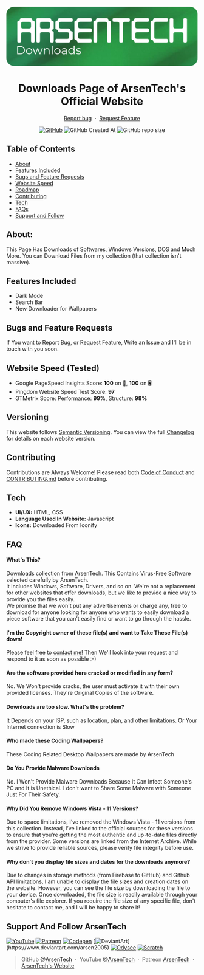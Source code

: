 <p align="center">
<img src=".github/downloads-logo.png">
</p>
<h1 align="center">Downloads Page of ArsenTech's Official Website</h1>
<p align="center">
     <a href="https://github.com/ArsenTech/downloads/issues/new?assignees=&labels=&template=bug_report.md&title=">Report bug</a>
     &nbsp;&middot;&nbsp;
     <a href="https://github.com/ArsenTech/downloads/issues/new?assignees=&labels=&template=feature_request.md&title=">Request Feature</a>
</p>
<p align="center">
<a href="https://github.com/ArsenTech/downloads/blob/main/LICENSE"><img alt="GitHub" src="https://img.shields.io/github/license/ArsenTech/downloads?color=%2322b455&style=for-the-badge"></a>
<img alt="GitHub Created At" src="https://img.shields.io/github/created-at/ArsenTech/downloads?style=for-the-badge">
<img alt="GitHub repo size" src="https://img.shields.io/github/repo-size/ArsenTech/downloads?style=for-the-badge">
</p>

## Table of Contents
- [About](#about)
- [Features Included](#features-included)
- [Bugs and Feature Requests](#bugs-and-feature-requests)
- [Website Speed](#website-speed-tested)
- [Roadmap](#roadmap)
- [Contributing](#contributing)
- [Tech](#tech)
- [FAQs](#faq)
- [Support and Follow](#support-and-follow-arsentech)

## About:
This Page Has Downloads of Softwares, Windows Versions, DOS and Much More. You can Download Files from my collection (that collection isn't massive).

## Features Included
- Dark Mode
- Search Bar
- New Downloader for Wallpapers

## Bugs and Feature Requests
If You want to Report Bug, or Request Feature, Write an Issue and I'll be in touch with you soon.

## Website Speed (Tested)
- Google PageSpeed Insights Score: **100** on 📱, **100** on 🖥
- Pingdom Website Speed Test Score: **97**
- GTMetrix Score: Performance: **99%**, Structure: **98%**

## Versioning
This website follows [Semantic Versioning](https://semver.org/). You can view the full [Changelog](https://github.com/ArsenTech/arsentech.github.io/blob/main/CHANGELOG.md) for details on each website version.

## Contributing
Contributions are Always Welcome! Please read both [Code of Conduct](https://github.com/ArsenTech/downloads/blob/main/CODE_OF_CONDUCT.md) and [CONTRIBUTING.md](https://github.com/ArsenTech/downloads/blob/main/CONTRIBUTING.md) before contributing.

## Tech
- **UI/UX:** HTML, CSS
- **Language Used In Website:** Javascript
- **Icons:** Downloaded From Iconify

## FAQ
#### What's This?
Downloads collection from ArsenTech. This Contains Virus-Free Software selected carefully by ArsenTech.<br>It Includes Windows, Software, Drivers, and so on. We're not a replacement for other websites that offer downloads, but we like to provide a nice way to provide you the files easily.<br> We promise that we won't put any advertisements or charge any, free to download for anyone looking for anyone who wants to easily download a piece software that you can't easily find or want to go through the hassle.

#### I'm the Copyright owner of these file(s) and want to Take These File(s) down!
Please feel free to [contact me](https://arsentech.github.io/#contact)! Then We'll look into your request and respond to it as soon as possible :-)

#### Are the software provided here cracked or modified in any form?
No. We Won't provide cracks, the user must activate it with their own provided licenses. They're Original Copies of the software.

#### Downloads are too slow. What's the problem?
It Depends on your ISP, such as location, plan, and other limitations. Or Your Internet connection is Slow

#### Who made these Coding Wallpapers?
These Coding Related Desktop Wallpapers are made by ArsenTech

#### Do You Provide Malware Downloads
No. I Won't Provide Malware Downloads Because It Can Infect Someone's PC and It is Unethical. I don't want to Share Some Malware with Someone Just For Their Safety.

#### Why Did You Remove Windows Vista - 11 Versions?
Due to space limitations, I’ve removed the Windows Vista - 11 versions from this collection. Instead, I’ve linked to the official sources for these versions to ensure that you’re getting the most authentic and up-to-date files directly from the provider. Some versions are linked from the Internet Archive. While we strive to provide reliable sources, please verify file integrity before use.

#### Why don't you display file sizes and dates for the downloads anymore?
Due to changes in storage methods (from Firebase to GitHub) and Github API limitations, I am unable to display the file sizes and creation dates on the website. However, you can see the file size by downloading the file to your device. Once downloaded, the file size is readily available through your computer's file explorer. If you require the file size of any specific file, don't hesitate to contact me, and I will be happy to share it!

## Support And Follow ArsenTech
[![YouTube](https://img.shields.io/badge/ArsenTech%20-222222.svg?&style=for-the-badge&logo=YouTube&logoColor=%23FF0000)](https://www.youtube.com/channel/UCrtH0g6NE8tW5VIEgDySYtg)
[![Patreon](https://img.shields.io/badge/-ArsenTech-222222?style=for-the-badge&logo=patreon&logoColor=white)](https://www.patreon.com/arsentech)
[![Codepen](https://img.shields.io/badge/-ArsenTech-222222?style=for-the-badge&logo=codepen&logoColor=white)](https://codepen.io/ArsenTech)
[![DeviantArt](https://img.shields.io/badge/-Arsen2005-222222?style=for-the-badge&logo=deviantart&logoColor=05cc46")](https://www.deviantart.com/arsen2005)
[![Odysee](https://img.shields.io/badge/-ArsenTech-222222?style=for-the-badge&logo=odysee&logoColor=FA9626)](https://odysee.com/@ArsenTech)
[![Scratch](https://img.shields.io/badge/-ArsenTech-222222?style=for-the-badge&logo=scratch&logoColor=orange)](https://scratch.mit.edu/users/ArsenTech/)

> GitHub [@ArsenTech](https://github.com/ArsenTech) &nbsp;&middot;&nbsp;
> YouTube [@ArsenTech](https://youtube.com/@ArsenTech) &nbsp;&middot;&nbsp;
> Patreon [ArsenTech](https://www.patreon.com/ArsenTech) &nbsp;&middot;&nbsp;
> [ArsenTech's Website](https://arsentech.github.io)
